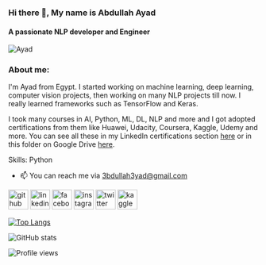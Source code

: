 ### Hi there 👋, My name is Abdullah Ayad
#### A passionate NLP developer and Engineer
![Ayad](https://media-exp1.licdn.com/dms/image/C4D16AQEV32e08QTQkA/profile-displaybackgroundimage-shrink_200_800/0/1641143730693?e=1646870400&v=beta&t=CxfwBhgApDBeWg6hTp58TeuJ0CbcnZZx7ohPvzN9AAo)


### About me:
I'm Ayad from Egypt.
I started working on machine learning, deep learning, computer vision projects, then working on many NLP projects till now.
I really learned frameworks such as TensorFlow and Keras.

I took many courses in AI, Python, ML, DL, NLP and more and I got adopted certifications from them like Huawei, 
Udacity, Coursera, Kaggle, Udemy and more. You can see all these in my LinkedIn certifications section [here](https://www.linkedin.com/in/%D8%B9%D8%A8%D8%AF%D8%A7%D9%84%D9%84%D9%87-%D8%B9%D9%8A%D8%A7%D8%AF-277077209/) or in this folder on Google Drive [here](https://drive.google.com/drive/folders/1X_cmWxySBnQHb001tV1Sr9Vhgt_gn2Hj).

Skills: Python

- 📫 You can reach me via 3bdullah3yad@gmail.com 


[<img src='https://cdn.jsdelivr.net/npm/simple-icons@3.0.1/icons/github.svg' alt='github' height='40'>](https://github.com/3bdullah-3yad)  [<img src='https://cdn.jsdelivr.net/npm/simple-icons@3.0.1/icons/linkedin.svg' alt='linkedin' height='40'>](https://www.linkedin.com/in/%D8%B9%D8%A8%D8%AF%D8%A7%D9%84%D9%84%D9%87-%D8%B9%D9%8A%D8%A7%D8%AF-277077209/)  [<img src='https://cdn.jsdelivr.net/npm/simple-icons@3.0.1/icons/facebook.svg' alt='facebook' height='40'>](https://www.facebook.com/3bdullah.3yad)  [<img src='https://cdn.jsdelivr.net/npm/simple-icons@3.0.1/icons/instagram.svg' alt='instagram' height='40'>](https://www.instagram.com/3bdullah.3yad//)  [<img src='https://cdn.jsdelivr.net/npm/simple-icons@3.0.1/icons/twitter.svg' alt='twitter' height='40'>](https://twitter.com/3bdullah_3yad)  [<img src='https://cdn.jsdelivr.net/npm/simple-icons@3.0.1/icons/kaggle.svg' alt='kaggle' height='40'>](https://www.kaggle.com/abdullah3yad)  

[![Top Langs](https://github-readme-stats.vercel.app/api/top-langs/?username=3bdullah-3yad)](https://github.com/anuraghazra/github-readme-stats)

![GitHub stats](https://github-readme-stats.vercel.app/api?username=3bdullah-3yad&show_icons=true&count_private=true)  

![Profile views](https://gpvc.arturio.dev/3bdullah-3yad)  

